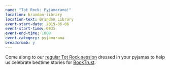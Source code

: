 ```yaml
---
name: "Tot Rock: Pyjamarama!"
location: brandon-library
location-text: Brandon Library
event-start-date: 2019-06-06
event-start-time: 0935
event-end-time: 1000
event-category: pyjamarama
breadcrumb: y
---
```


Come along to our [regular Tot Rock session](/parents-carers-and-children/bookstart-storytime-resources/) dressed in your pyjamas to help us celebrate bedtime stories for [BookTrust](https://www.booktrust.org.uk/what-we-do/programmes-and-campaigns/pyjamarama/).
